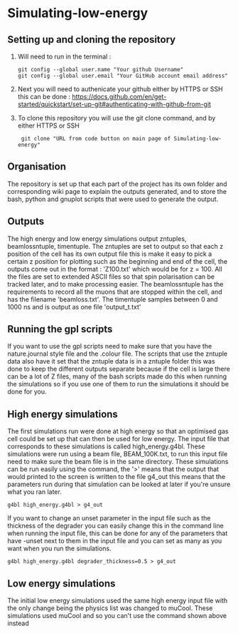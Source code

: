 # Simulating-low-energy

## Setting up and cloning the repository

1. Will need to run in the terminal :
   
   ```
   git config --global user.name "Your github Username"
   git config --global user.email "Your GitHub account email address"
   ```
2. Next you will need to authenicate your github either by HTTPS or SSH this can be done : https://docs.github.com/en/get-started/quickstart/set-up-git#authenticating-with-github-from-git
3. To clone this repository you will use the git clone command, and by either HTTPS or SSH
   
   ```
    git clone "URL from code button on main page of Simulating-low-energy"
   ```

## Organisation 

The repository is set up that each part of the project has its own folder and corresponding wiki page to explain the outputs generated, and to store the bash, python and gnuplot scripts that were used to generate
the output. 

## Outputs

The high energy and low energy simulations output zntuples, beamlossntuple, timentuple. The zntuples are set to output so that each z position of the cell has its own output file this is make it easy to pick a certain
z position for plotting such as the beginning and end of the cell, the outputs come out in the format : 'Z100.txt' which would be for z = 100. All the files are set to extended ASCII files so that spin polarisation can 
be tracked later, and to make processing easier. The beamlossntuple has the requirements to record all the muons that are stopped within the cell, and has the filename 'beamloss.txt'. The timentuple samples between 0 and 
1000 ns and is output as one file 'output_t.txt' 

## Running the gpl scripts

If you want to use the gpl scripts need to make sure that you have the nature.journal style file and the .colour file. The scripts that use the zntuple data also have it set that the zntuple data is in a zntuple folder this 
was done to keep the different outputs separate because if the cell is large there can be a lot of Z files, many of the bash scripts made do this when running the simulations so if you use one of them to run the simulations it
should be done for you. 

## High energy simulations 

The first simulations run were done at high energy so that an optimised gas cell could be set up that can then be used for low energy. The input file that corresponds to these simulations is called 
high_energy.g4bl. These simulations were run using a beam file, BEAM_100K.txt, to run this input file need to make sure the beam file is in the same directory. These simulations can be run easily using the command, the '>' means 
that the output that would printed to the screen is written to the file g4_out this means that the parameters run during that simulation can be looked at later if you're unsure what you ran later.

```
g4bl high_energy.g4bl > g4_out
```
If you want to change an unset parameter in the input file such as the thickness of the degrader you can easily change this in the command line when running the input file, this can be done for any of the parameters that have -unset next to 
them in the input file and you can set as many as you want when you run the simulations. 

```
g4bl high_energy.g4bl degrader_thickness=0.5 > g4_out
```
## Low energy simulations 

The initial low energy simulations used the same high energy input file with the only change being the physics list was changed to muCool. These simulations used muCool and so you can't use the command shown above instead 


